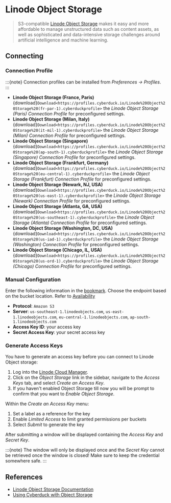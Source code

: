 Linode Object Storage
===

> S3-compatible [Linode Object Storage](https://www.linode.com/products/object-storage/) makes it easy and more affordable to manage unstructured data such as content assets, as well as sophisticated and data-intensive storage challenges around artificial intelligence and machine learning.

## Connecting

### Connection Profile

:::{note}
Connection profiles can be installed from *Preferences → Profiles*.
:::

- **Linode Object Storage (France, Paris)** {download}`Download<https://profiles.cyberduck.io/Linode%20Object%20Storage%20(fr-par-1).cyberduckprofile>` the *Linode Object Storage (Paris) Connection Profile* for preconfigured settings.
- **Linode Object Storage (Milan, Italy)** {download}`Download<https://profiles.cyberduck.io/Linode%20Object%20Storage%20(it-mil-1).cyberduckprofile>` the *Linode Object Storage (Milan) Connection Profile* for preconfigured settings.
- **Linode Object Storage (Singapore)** {download}`Download<https://profiles.cyberduck.io/Linode%20Object%20Storage%20(ap-south-1).cyberduckprofile>` the *Linode Object Storage (Singapore) Connection Profile* for preconfigured settings.
- **Linode Object Storage (Frankfurt, Germany)** {download}`Download<https://profiles.cyberduck.io/Linode%20Object%20Storage%20(eu-central-1).cyberduckprofile>` the *Linode Object Storage (Frankfurt) Connection Profile* for preconfigured settings.
- **Linode Object Storage (Newark, NJ, USA)** {download}`Download<https://profiles.cyberduck.io/Linode%20Object%20Storage%20(us-east-1).cyberduckprofile>` the *Linode Object Storage (Newark) Connection Profile* for preconfigured settings.
- **Linode Object Storage (Atlanta, GA, USA)** {download}`Download<https://profiles.cyberduck.io/Linode%20Object%20Storage%20(us-southeast-1).cyberduckprofile>` the *Linode Object Storage (Atlanta) Connection Profile* for preconfigured settings.
- **Linode Object Storage (Washington, DC, USA)** {download}`Download<https://profiles.cyberduck.io/Linode%20Object%20Storage%20(us-iad-1).cyberduckprofile>` the *Linode Object Storage (Washington) Connection Profile* for preconfigured settings.
- **Linode Object Storage (Chicago, IL, USA)** {download}`Download<https://profiles.cyberduck.io/Linode%20Object%20Storage%20(us-ord-1).cyberduckprofile>` the *Linode Object Storage (Chicago) Connection Profile* for preconfigured settings.

### Manual Configuration

Enter the following information in the [bookmark](../../cyberduck/bookmarks.md). Choose the endpoint based on the bucket location. Refer to [Availability](https://www.linode.com/docs/products/storage/object-storage/)

- **Protocol**: `Amazon S3`
- **Server**: `us-southeast-1.linodeobjects.com`, `us-east-1.linodeobjects.com`, `eu-central-1.linodeobjects.com`, `ap-south-1.linodeobjects.com`
- **Access Key ID**: your access key
- **Secret Access Key**: your secret access key

### Generate Access Keys

You have to generate an access key before you can connect to Linode Object storage:

1. Log into the [Linode Cloud Manager](https://cloud.linode.com/).
1. Click on the *Object Storage* link in the sidebar, navigate to the *Access Keys* tab, and select *Create an Access Key*. 
1. If you haven't enabled Object Storage till now you will be prompt to confirm that you want to *Enable Object Storage*.

Within the *Create an Access Key* menu:

1. Set a label as a reference for the key
1. Enable *Limited Access* to limit granted permissions per buckets
1. Select *Submit* to generate the key

After submitting a window will be displayed containing the *Access Key* and *Secret Key*. 

:::{note}
The window will only be displayed once and the *Secret Key* cannot be retrieved once the window is closed!
Make sure to keep the credential somewhere safe.
:::

## References

- [Linode Object Storage Documentation](https://www.linode.com/docs/products/storage/object-storage/)
- [Using Cyberduck with Object Storage](https://www.linode.com/docs/products/storage/object-storage/guides/cyberduck/)
